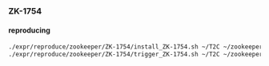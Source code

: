 ### ZK-1754


#### reproducing


```bash
./expr/reproduce/zookeeper/ZK-1754/install_ZK-1754.sh ~/T2C ~/zookeeper
./expr/reproduce/zookeeper/ZK-1754/trigger_ZK-1754.sh ~/T2C ~/zookeeper
```